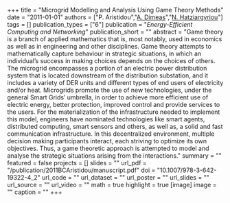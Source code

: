 +++
title = "Microgrid Modelling and Analysis Using Game Theory Methods"
date = "2011-01-01"
authors = ["P. Aristidou","[A. Dimeas](https://scholar.google.com/citations?user=jUEN2soAAAAJ)","[N. Hatziargyriou](https://scholar.google.ch/citations?user=TL9yCsQAAAAJ)"]
tags = []
publication_types = ["6"]
publication = "_Energy-Efficient Computing and Networking_"
publication_short = ""
abstract = "Game theory is a branch of applied mathematics that is, most notably, used in economics as well as in engineering and other disciplines. Game theory attempts to mathematically capture behaviour in strategic situations, in which an individual’s success in making choices depends on the choices of others. The microgrid encompasses a portion of an electric power distribution system that is located downstream of the distribution substation, and it includes a variety of DER units and different types of end users of electricity and/or heat. Microgrids promote the use of new technologies, under the general Smart Grids’ umbrella, in order to achieve more efficient use of electric energy, better protection, improved control and provide services to the users. For the materialization of the infrastructure needed to implement this model, engineers have nominated technologies like smart agents, distributed computing, smart sensors and others, as well as, a solid and fast communication infrastructure. In this decentralized environment, multiple decision making participants interact, each striving to optimize its own objectives. Thus, a game theoretic approach is attempted to model and analyse the strategic situations arising from the interactions."
summary = ""
featured = false
projects = []
slides = ""
url_pdf = "/publication/2011BCAristidou/manuscript.pdf"
doi = "10.1007/978-3-642-19322-4_2"
url_code = ""
url_dataset = ""
url_poster = ""
url_slides = ""
url_source = ""
url_video = ""
math = true
highlight = true
[image]
image = ""
caption = ""
+++

